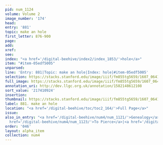 ```yaml
---
pid: num_1124
volume: Volume 2
image_number: '174'
head:
entry: '881'
topic: make an hole
first_letter: 876-900
page:
add:
xref:
see:
index: "<a href='/digital-beehive/index2/index_1853/'>hole</a>"
item: "#item-05edf5005"
unparsed:
line: 'Entry: 881|Topic: make an hole|Index: hole|#item-05edf5005'
selection: https://stacks.stanford.edu/image/iiif/fm855tg5659/1607_0641/865,924,2891,190/full/0/default.jpg
full_image: https://stacks.stanford.edu/image/iiif/fm855tg5659/1607_0641/full/full/0/default.jpg
annotation_uri: http://dev.llgc.org.uk/annotation/1582148612108
sort_value: '217410924'
insertion:
thumbnail: https://stacks.stanford.edu/image/iiif/fm855tg5659/1607_0641/865,924,600,180/250,/0/default.jpg
label: 881. make an hole
location: "<a href='/digital-beehive/toc/toc2_164/'>Full Page</a>"
issue:
also_in_entry: "<a href='/digital-beehive/num4/num_1121/'>Genealogy</a>|<a href='/digital-beehive/num4/num_1122/'>Hanging</a>|<a
  href='/digital-beehive/num4/num_1123/'>To Pierce</a>|<a href='/digital-beehive/num4/num_1125/'>abysses</a>"
order: '046'
layout: alpha_item
collection: num4
---
```

